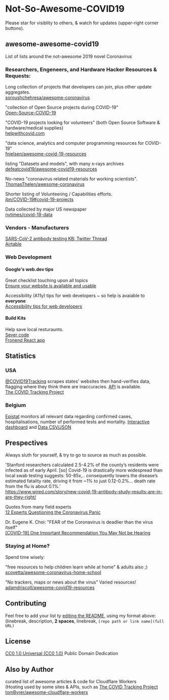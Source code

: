 # Not-So-Awesome-COVID19

Please star for visiblity to others, & watch for updates (upper-right corner buttons).

## awesome-awesome-covid19
List of lists around the not-awesome 2019 novel Coronavirus

### Researchers, Engeneers, and Hardware Hacker Resources & Requests:

Long collection of projects that developers can join, plus other update aggregates.  
[soroushchehresa/awesome-coronavirus](https://github.com/soroushchehresa/awesome-coronavirus#awesome-coronavirus--)

"collection of Open Source projects during COVID-19"  
[Open-Source-COVID-19](http://open-source-covid-19.weileizeng.com/)

"COVID-19 projects looking for volunteers" (both Open Source Software & hardware/medical supplies)  
[helpwithcovid.com](https://helpwithcovid.com/)

"data science, analytics and computer programming resources for COVID-19"  
[fnielsen/awesome-covid-19-resources](https://github.com/fnielsen/awesome-covid-19-resources#awesome-covid-19-resources)

listing "Datasets and models", with many x-rays archives  
[defeatcovid19/awesome-covid19-resources](https://github.com/defeatcovid19/awesome-covid19-resources)

No-news "coronavirus related materials for working scientists".  
[ThomasThelen/awesome-coronavirus](https://github.com/ThomasThelen/awesome-coronavirus)

Shorter listing of Volunteering / Capabilities efforts.  
[jbn/COVID-19#covid-19-projects](https://github.com/jbn/COVID-19#covid-19-projects)

Data collected by major US newspaper  
[nytimes/covid-19-data](https://github.com/nytimes/covid-19-data)

### Vendors - Manufacturers

[SARS-CoV-2 antibody testing KB: Twitter Thread](https://twitter.com/COVID19Tracking/status/1245753532780810253)  
[Airtable](https://airtable.com/shrGVEvpWp12RyLAI/tbl4Odk31um8HYSND/viw6ZTA41rEgliH5O?blocks=hide)

### Web Development

#### Google's web.dev tips

Great checklist touching upon all topics  
[Ensure your website is available and usable ](https://web.dev/covid19/)

Accessibility (A11y) tips for web developers ~ so help is avaiable to **everyone**  
[Accessibility tips for web developers](https://web.dev/a11y-tips-for-web-dev/)

#### Build Kits

Help save local resturaunts.  
[Sever code](https://github.com/mikeyk/saveourfaves-server)  
[Fronend React app](https://github.com/mikeyk/saveourfaves-frontend)

## Statistics

### USA

[@COVID19Tracking](https://twitter.com/COVID19Tracking) scrapes states' websites then hand-verifies data, flagging where they think there are inaccuracies.  [API](https://covidtracking.com/api) is available.  
[The COVID Tracking Project](https://covidtracking.com/)

### Belgium
[Epistat](https://epistat.wiv-isp.be) monitors all relevant data regarding confirmed cases, hospitalisations, number of performed tests and mortality. [Interactive dashboard](https://epistat.wiv-isp.be/covid/covid-19.html) and [Data CSV/JSON](https://epistat.wiv-isp.be/Covid/) 



## Prespectives

Always sluth for yourself, & try to go to source as much as possible.

'Stanford researchers calculated 2.5-4.2% of the county’s residents were infected as of early April. [so] Covid-19 is drastically more widespread than local swab testing suggests: 50-85x,.. consequently lowers the disease’s estimated fatality rate, driving it from ~1% to just 0.12-0.2%... death rate from the flu is about 0.1%.'  
https://www.wired.com/story/new-covid-19-antibody-study-results-are-in-are-they-right/

Quotes from many field experts  
[12 Experts Questioning the Coronavirus Panic](https://off-guardian.org/2020/03/24/12-experts-questioning-the-coronavirus-panic/)

Dr. Eugene K. Choi: "FEAR of the Coronavirus is deadlier than the virus itself"  
[[COVID-19] One Important Recommendation You May Not be Hearing](https://medium.com/the-mission/why-coronavirus-should-be-the-least-of-your-worries-d6ed6abe75bc)



### Staying at Home?

Spend time wisely:

"free resources to help children learn while at home" & adults also ;)  
[scovetta/awesome-coronavirus-home-school](https://github.com/scovetta/awesome-coronavirus-home-school)

"No trackers, maps or news about the virus"  Varied resources!   
[adamdriscoll/awesome-covid19-resources](https://github.com/adamdriscoll/awesome-covid19-resources#awesome-list-of-covid19-response-resources-)


## Contributing

Feel free to add your list ty [editing the README](https://www.boldgrid.com/support/wordpress-tutorials/commit-a-file-change-on-github/), using my format above: (linebreak, description, **2 spaces**, linebreak, `[repo path or link name](full URL)`

## License

[CC0 1.0 Universal (CC0 1.0)](https://creativecommons.org/publicdomain/zero/1.0/) Public Domain Dedication

## Also by Author

curated list of awesome articles & code for Cloudflare Workers  
(Hosting used by some sites & APIs, such as [The COVID Tracking Project](https://covidtracking.com/data/)  
[tomByrer/awesome-cloudflare-workers](https://github.com/tomByrer/awesome-cloudflare-workers#awesome-cloudflare-workers)
